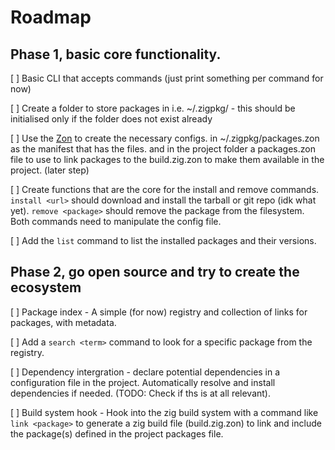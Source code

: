 # Roadmap

## Phase 1, basic core functionality.

[ ] Basic CLI that accepts commands (just print something per command for now)

[ ] Create a folder to store packages in i.e. ~/.zigpkg/ - this should be initialised only if the folder does not exist already

[ ] Use the [Zon](https://zon.dev/) to create the necessary configs. in ~/.zigpkg/packages.zon as the manifest that has the files. and in the project folder a packages.zon file to use to link packages to the build.zig.zon to make them available in the project. (later step)

[ ] Create functions that are the core for the install and remove commands. `install <url>` should download and install the tarball or git repo (idk what yet). `remove <package>` should remove the package from the filesystem. Both commands need to manipulate the config file.

[ ] Add the `list` command to list the installed packages and their versions.


## Phase 2, go open source and try to create the ecosystem

[ ] Package index - A simple (for now) registry and collection of links for packages, with metadata.

[ ] Add a `search <term>` command to look for a specific package from the registry.

[ ] Dependency intergration - declare potential dependencies in a configuration file in the project. Automatically resolve and install dependencies if needed. (TODO: Check if ths is at all relevant).

[ ] Build system hook - Hook into the zig build system with a command like `link <package>` to generate a zig build file (build.zig.zon) to link and include the package(s) defined in the project packages file.

